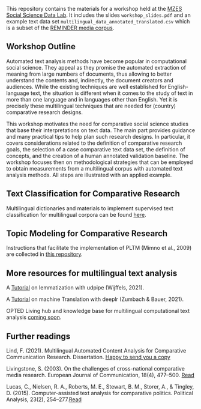 This repository contains the materials for a workshop held at the [MZES Social Science Data Lab](https://www.mzes.uni-mannheim.de/socialsciencedatalab/).
It includes the slides `workshop_slides.pdf` and an example text data set `multilingual_data_annotated_translated.csv` which is a subset of the [REMINDER media corpus](https://doi.org/10.11587/IEGQ1B).

## Workshop Outline
Automated text analysis methods have become popular in computational social science. They appeal as they promise the automated extraction of meaning from large numbers of documents, thus allowing to better understand the contents and, indirectly, the document creators and audiences. While the existing techniques are well established for English-language text, the situation is different when it comes to the study of text in more than one language and in languages other than English. Yet it is precisely these multilingual techniques that are needed for (country) comparative research designs. 

This workshop motivates the need for comparative social science studies that base their interpretations on text data. The main part provides guidance and many practical tips to help plan such research designs. In particular, it covers considerations related to the definition of comparative research goals, the selection of a case comparative text data set, the definition of concepts, and the creation of a human annotated validation baseline. The workshop focuses then on methodological strategies that can be employed to obtain measurements from a multilingual corpus with automated text analysis methods. All steps are illustrated with an applied example.



## Text Classification for Comparative Research

Multilingual dictionaries and materials to implement supervised text classification for multilingual corpora can be found [here](https://github.com/Christoph/MultilingualTextAnalysis).

## Topic Modeling for Comparative Research

Instructions that facilitate the implementation of PLTM (Mimno et al., 2009) are collected in [this repository](https://github.com/fabiennelind/Topic-Modeling-for-Comparative-Research).

## More resources for multilingual text analysis

A [Tutorial](https://cran.r-project.org/web/packages/udpipe/vignettes/udpipe-annotation.html) on lemmatization with udpipe (Wijffels, 2021). 

A [Tutorial](https://github.com/zumbov2/deeplr) on machine Translation with deeplr (Zumbach & Bauer, 2021).

OPTED Living hub and knowledge base for multilingual computational text analysis [coming soon](https://opted.eu/designing-an-infrastructure/wp6-multilingual-text-analysis-and-validation-standards/).

## Further readings

Lind, F. (2021). Multilingual Automated Content Analysis for Comparative Communication Research. Dissertation. [Happy to send you a copy](fabienne.lind@univie.ac.at)

Livingstone, S. (2003). On the challenges of cross-national comparative media research. European Journal of Communication, 18(4), 477–500. [Read](https://doi.org/10.1177/0267323103184003) 

Lucas, C., Nielsen, R. A., Roberts, M. E., Stewart, B. M., Storer, A., & Tingley, D. (2015). Computer-assisted text analysis for comparative politics. Political Analysis, 23(2), 254–277.[Read](https://doi.org/10.1093/pan/mpu019)









